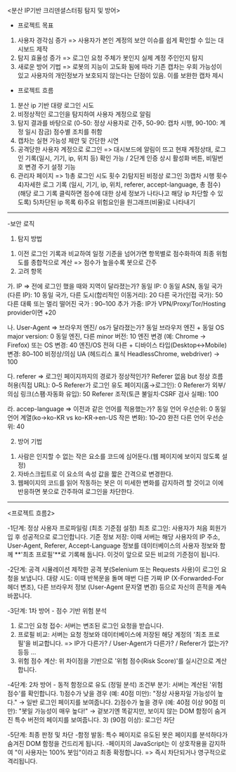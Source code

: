 <분산 IP기반 크리덴셜스터핑 탐지 및 방어>

- 프로젝트 목표
1. 사용자 경각심 증가 => 사용자가 본인 계정의 보안 이슈를 쉽게 확인할 수 있는 대시보드 제작
2. 탐지 효율성 증가 => 로그인 요청 주체가 봇인지 실제 계정 주인인지 탐지 
3. 새로운 방어 기법 => 로봇의 지능이 고도화 됨에 따라 기존 캡차는 우회 가능성이 있고 사용자의 개인정보가 보호되지 않는다는 단점이 있음. 이를 보완한 캡차 제시

- 프로젝트 흐름
1. 분산 ip 기반 대량 로그인 시도
2. 비정상적인 로그인을 탐지하여 사용자 계정으로 알림
3. 탐지 결과를 바탕으로 (0-50: 정상 사용자로 간주, 50-90: 캡차 시행, 90-100: 계정 일시 잠금) 점수별 조치를 취함
4. 캡차는 실현 가능성 제안 및 간단한 시연
5. 공격당한 사용자 계정으로 로그인 => 대시보드에 알림이 뜨고 현재 계정상태, 로그인 기록(일시, 기기, ip, 위치 등) 확인 가능 / 2단계 인증 상시 활성화 버튼, 비밀번호 변경 주기 설정 기능
6. 관리자 페이지 => 
  1)총 로그인 시도 횟수
  2)탐지된 비정상 로그인
  3)캡차 시행 횟수 
  4)자세한 로그 기록 (일시, 기기, ip, 위치, referer, accept-language, 총 점수) 
   (해당 로그 기록 클릭하면 점수에 대한 상세 정보가 나타나고 해당 ip 차단할 수 있도록)
  5)차단된 ip 목록
  6)주요 위험요인을 원그래프(비율)로 나타내기

----------------------------------------------------------------------------------------------------------------------------------------------------------
-보안 로직
1. 탐지 방법
 1) 이전 로그인 기록과 비교하여 일정 기준을 넘어가면 항목별로 점수화하여 최종 위험도를 종합적으로 계산 => 점수가 높을수록 봇으로 간주
 2) 고려 항목
    
  가. IP => 전에 로그인 했을 때와 지역이 달라졌는가?
   동일 IP: 0
   동일 ASN, 동일 국가(다른 IP): 10
   동일 국가, 다른 도시(합리적인 이동거리): 20
   다른 국가(인접 국가): 50
   다른 대륙 또는 멀리 떨어진 국가 : 90–100
   추가 가중: IP가 VPN/Proxy/Tor/Hosting provider이면 +20

  나. User-Agent => 브라우저 엔진/ os가 달라졌는가?
   동일 브라우저 엔진 + 동일 OS major version: 0
   동일 엔진, 다른 minor 버전: 10
   엔진 변경 (예: Chrome → Firefox) 또는 OS 변경: 40
   엔진/OS 전혀 다른 + 디바이스 타입(Desktop↔Mobile) 변경: 80–100
   비정상/의심 UA (헤드리스 표식 HeadlessChrome, webdriver) → 100

  다. referer => 로그인 페이지까지의 경로가 정상적인가?
   Referer 없음 but 정상 흐름 허용(직접 URL): 0–5
   Referer가 로그인 유도 페이지(홈→로그인): 0
   Referer가 외부/의심 링크(스팸·자동화 유입): 50
   Referer 조작(토큰 불일치·CSRF 검사 실패): 100

  라. accep-language => 이전과 같은 언어를 적용했는가?
   동일 언어 우선순위: 0
   동일 언어 계열(ko→ko-KR vs ko-KR→en-US 작은 변화): 10–20
   완전 다른 언어 우선순위: 40

2. 방어 기법
 1) 사람은 인지할 수 없는 작은 요소를 코드에 심어둔다.(웹 페이지에 보이지 않도록 설정)
 2) 자바스크립트로 이 요소의 속성 값을 짧은 간격으로 변경한다. 
 3) 웹페이지의 코드를 읽어 작동하는 봇은 이 미세한 변화를 감지하려 할 것이고 이에 반응하면 봇으로 간주하여 로그인을 차단한다.

----------------------------------------------------------------------------------------------------------------------------------------------------------

<프로젝트 흐름2>

-1단계: 정상 사용자 프로파일링 (최초 기준점 설정)
최초 로그인: 사용자가 처음 회원가입 후 성공적으로 로그인합니다.
기준 정보 저장: 이때 서버는 해당 사용자의 IP 주소, User-Agent, Referer, Accept-Language 정보를 데이터베이스의 사용자 정보와 함께 
**'최초 프로필'**로 기록해 둡니다. 이것이 앞으로 모든 비교의 기준점이 됩니다.

-2단계: 공격 시뮬레이션
제작한 공격 봇(Selenium 또는 Requests 사용)이 로그인 요청을 보냅니다.
대량 시도: 이때 반복문을 돌며 매번 다른 가짜 IP (X-Forwarded-For 헤더 변조), 다른 브라우저 정보 (User-Agent 문자열 변경) 등으로 자신의 흔적을 계속 바꿉니다.

-3단계: 1차 방어 - 점수 기반 위험 분석
1) 로그인 요청 접수: 서버는 변조된 로그인 요청을 받습니다.
2) 프로필 비교: 서버는 요청 정보와 데이터베이스에 저장된 해당 계정의 '최초 프로필'을 비교합니다.
   => IP가 다른가? / User-Agent가 다른가? / Referer가 없는가? 등등 ...
3) 위험 점수 계산: 위 차이점을 기반으로 '위험 점수(Risk Score)'를 실시간으로 계산합니다.

-4단계: 2차 방어 - 동적 함정으로 유도 (정밀 분석)
조건부 분기: 서버는 계산된 '위험 점수'를 확인합니다.
1)점수가 낮을 경우 (예: 40점 미만): "정상 사용자일 가능성이 높다." → 일반 로그인 페이지를 보여줍니다.
2)점수가 높을 경우 (예: 40점 이상 90점 미만): "봇일 가능성이 매우 높다!" → 겉보기엔 똑같지만, 보이지 않는 DOM 함정이 숨겨진 특수 버전의 페이지를 보여줍니다.
3) (90점 이상): 로그인 차단

-5단계: 최종 판정 및 차단
 -함정 발동: 특수 페이지로 유도된 봇은 페이지를 분석하다가 숨겨진 DOM 함정을 건드리게 됩니다.
 -페이지의 JavaScript는 이 상호작용을 감지하여 "이 사용자는 100% 봇임"이라고 최종 확정합니다.
 => 즉시 차단되거나 영구적으로 격리됩니다.
